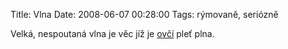 Title: Vlna
Date: 2008-06-07 00:28:00
Tags: rýmovaně, seriózně

Velká, nespoutaná vlna
je věc jíž je [ovčí]({filename}2008-05-24_beeeeeeeee.md) pleť plna.

